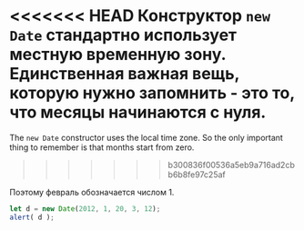 <<<<<<< HEAD
Конструктор `new Date` стандартно использует местную временную зону. Единственная важная вещь, которую нужно запомнить - это то, что месяцы начинаются с нуля.
=======
The `new Date` constructor uses the local time zone. So the only important thing to remember is that months start from zero.
>>>>>>> b300836f00536a5eb9a716ad2cbb6b8fe97c25af

Поэтому февраль обозначается числом 1.

```js run
let d = new Date(2012, 1, 20, 3, 12);
alert( d );
```
